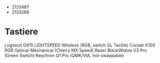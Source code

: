 - 2133487
- 2133266

# Tastiere
Logitech G915 LIGHTSPEED Wireless (RGB, switch GL Tactile)
Corsair K100 RGB Optical-Mechanical (Cherry MX Speed)
Razer BlackWidow V3 Pro (Green Switch)
Keychron Q1 Pro (QMK/VIA, hot-swappable)
